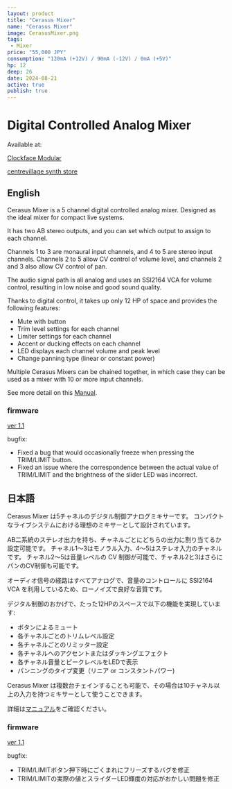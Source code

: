 ```yaml
---
layout: product
title: "Cerasus Mixer"
name: "Cerasus Mixer"
image: CerasusMixer.png
tags:
 - Mixer
price: "55,000 JPY"
consumption: "120mA (+12V) / 90mA (-12V) / 0mA (+5V)"
hp: 12
deep: 26
date: 2024-08-21
active: true
publish: true
---
```


# Digital Controlled Analog Mixer

Available at:

[Clockface Modular](https://clockfacemodular.com/products/centrevillage-cerasus-mixer)

[centrevillage synth store](https://centrevillage.stores.jp/items/66ce5fc4e70d9705b2ac541c)

## English

Cerasus Mixer is a 5 channel digital controlled analog mixer.
Designed as the ideal mixer for compact live systems.

It has two AB stereo outputs, and you can set which output to assign to each channel.

Channels 1 to 3 are monaural input channels, and 4 to 5 are stereo input channels.
Channels 2 to 5 allow CV control of volume level, and channels 2 and 3 also allow CV control of pan.

The audio signal path is all analog and uses an SSI2164 VCA for volume control, resulting in low noise and good sound quality.

Thanks to digital control, it takes up only 12 HP of space and provides the following features:

- Mute with button
- Trim level settings for each channel
- Limiter settings for each channel
- Accent or ducking effects on each channel
- LED displays each channel volume and peak level
- Change panning type (linear or constant power)

Multiple Cerasus Mixers can be chained together, in which case they can be used as a mixer with 10 or more input channels.

See more detail on this [Manual](https://docs.google.com/document/d/1q40pV0mjv3acfgFVdrrpFJ3TKo58ty1kD0p7UFM3_FY/edit?usp=sharing).

### firmware

[ver 1.1](https://drive.google.com/file/d/1saXyX8pglr-Q2HZTyUDMWkoDrPnDeGz9/view?usp=sharing)
 
bugfix:
 - Fixed a bug that would occasionally freeze when pressing the TRIM/LIMIT button.
 - Fixed an issue where the correspondence between the actual value of TRIM/LIMIT and the brightness of the slider LED was incorrect.


## 日本語

Cerasus Mixer は5チャネルのデジタル制御アナログミキサーです。
コンパクトなライブシステムにおける理想のミキサーとして設計されています。

AB二系統のステレオ出力を持ち、チャネルごとにどちらの出力に割り当てるか設定可能です。
チャネル1〜3はモノラル入力、4〜5はステレオ入力のチャネルです。
チャネル2〜5は音量レベルの CV 制御が可能で、チャネル2と3はさらにパンのCV制御も可能です。

オーディオ信号の経路はすべてアナログで、音量のコントロールに SSI2164 VCA を利用しているため、ローノイズで良好な音質です。

デジタル制御のおかげで、たった12HPのスペースで以下の機能を実現しています:

- ボタンによるミュート
- 各チャネルごとのトリムレベル設定
- 各チャネルごとのリミッター設定
- 各チャネルへのアクセントまたはダッキングエフェクト
- 各チャネル音量とピークレベルをLEDで表示
- パンニングのタイプ変更（リニア or コンスタントパワー)

Cerasus Mixer は複数台チェインすることも可能で、その場合は10チャネル以上の入力を持つミキサーとして使うことできます。

詳細は[マニュアル](https://docs.google.com/document/d/1V-AfpreWC6agbQBRI5xmt9E2PoGCNxtlrXM8dFyxAAw/edit?usp=sharing)をご確認ください。

### firmware

[ver 1.1](https://drive.google.com/file/d/1saXyX8pglr-Q2HZTyUDMWkoDrPnDeGz9/view?usp=sharing)

bugfix:

 - TRIM/LIMITボタン押下時にごくまれにフリーズするバグを修正
 - TRIM/LIMITの実際の値とスライダーLED輝度の対応がおかしい問題を修正

